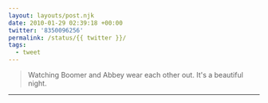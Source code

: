```yaml
---
layout: layouts/post.njk
date: 2010-01-29 02:39:18 +00:00
twitter: '8350096256'
permalink: /status/{{ twitter }}/
tags: 
  - tweet
---
```


> Watching Boomer and Abbey wear each other out. It's a beautiful night.

---
